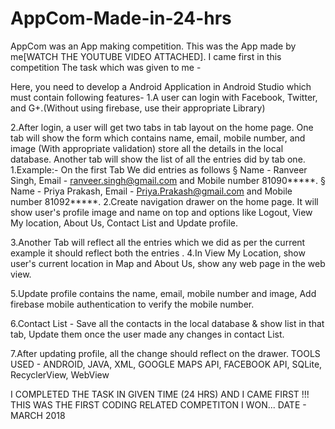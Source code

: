# AppCom-Made-in-24-hrs 
AppCom was an App making competition. This was the App made by me[WATCH THE YOUTUBE VIDEO ATTACHED]. I came first in this competition
The task which was given to me - 

 Here, you need to develop a Android Application in Android Studio which must contain following features-
1.A user can login with Facebook, Twitter, and G+.(Without using firebase, use their appropriate Library)

2.After login, a user will get two tabs in tab layout on the home page. One tab will show the form which contains
name, email, mobile number, and image (With appropriate validation) store all the details in the local database.
Another tab will show the list of all the entries did by tab one.
1.Example:- On the first Tab We did entries as follows
§ Name - Ranveer Singh, Email - ranveer.singh@gmail.com and Mobile number 81090*****.
§ Name - Priya Prakash, Email - Priya.Prakash@gmail.com and Mobile number 81092*****.
2.Create navigation drawer on the home page. It will show user's profile image and name on top and options like
Logout, View My location, About Us, Contact List and Update profile.

3.Another Tab will reflect all the entries which we did as per the current example it should reflect both the entries
.
4.In View My Location, show user's current location in Map and About Us, show any web page in the web view.

5.Update profile contains the name, email, mobile number and image, Add firebase mobile authentication to verify the
mobile number.

6.Contact List - Save all the contacts in the local database & show list in that tab, Update them once the user made
any changes in contact List.

7.After updating profile, all the change should reflect on the drawer.
TOOLS USED  - ANDROID, JAVA, XML, GOOGLE MAPS API, FACEBOOK API, SQLite, RecyclerView, WebView 

I COMPLETED THE TASK IN GIVEN TIME (24 HRS) AND I CAME FIRST !!! 
THIS WAS THE FIRST CODING RELATED COMPETITON I WON...
DATE - MARCH 2018
